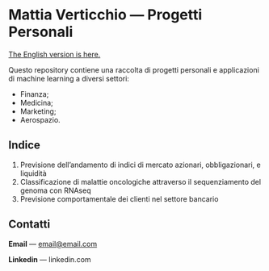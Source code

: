 # Mattia Verticchio — Progetti Personali
[The English version is here.](https://github.com/MattiaVerticchio)

Questo repository contiene una raccolta di progetti personali e applicazioni di machine learning a diversi settori:
- Finanza;
- Medicina;
- Marketing;
- Aerospazio.

## Indice
1. Previsione dell’andamento di indici di mercato azionari, obbligazionari, e liquidità
1. Classificazione di malattie oncologiche attraverso il sequenziamento del genoma con RNAseq
1. Previsione comportamentale dei clienti nel settore bancario

## Contatti
**Email** — email@email.com

**Linkedin** — linkedin.com
